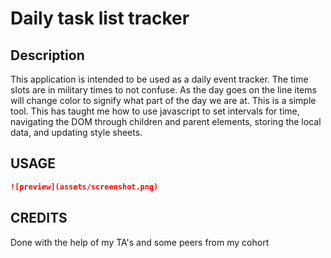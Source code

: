 # Daily task list tracker

## Description

This application is intended to be used as a daily event tracker. The time slots are in military times to not confuse.
As the day goes on the line items will change color to signify what part of the day we are at. This is a simple tool.
This has taught me how to use javascript to set intervals for time, navigating the DOM through children and parent elements,
storing the local data, and updating style sheets.

## USAGE

```md
![preview](assets/screenshot.png)
```

## CREDITS

Done with the help of my TA's and some peers from my cohort
